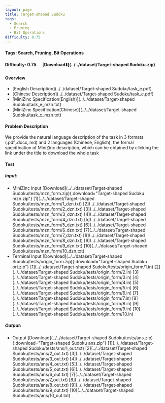 ```yaml
---
layout: page
title: Target-shaped Sudoku
tags:
  - Search
  - Pruning
  - Bit Operations
difficulty: 0.75
---
```


#### Tags: Search, Pruning, Bit Operations
#### Difficulty: 0.75 &nbsp;&nbsp;&nbsp;&nbsp; [Download⬇️](../../dataset/Target-shaped Sudoku.zip)
#### Overview
- [English Description](../../dataset/Target-shaped Sudoku/task_e.pdf)
- [Chinese Description](../../dataset/Target-shaped Sudoku/task_c.pdf)
- [MiniZinc Specification(English)](../../dataset/Target-shaped Sudoku/task_e_mzn.txt)
- [MiniZinc Specification(Chinese)](../../dataset/Target-shaped Sudoku/task_c_mzn.txt)

#### Problem Description
We provide the natural language description of the task in 3 formats (.pdf,.docx,.md) and 2 languages (Chinese, English), the formal specification of MiniZinc description, which can be obtained by clicking the link under the title to download the whole task
#### Test
##### Input:
- MiniZinc Input [Download](../../dataset/Target-shaped Sudoku/tests/mzn_form.zip){:download="Target-shaped Sudoku mzn.zip"} [1](../../dataset/Target-shaped Sudoku/tests/mzn_form/1_dzn.txt) [2](../../dataset/Target-shaped Sudoku/tests/mzn_form/2_dzn.txt) [3](../../dataset/Target-shaped Sudoku/tests/mzn_form/3_dzn.txt) [4](../../dataset/Target-shaped Sudoku/tests/mzn_form/4_dzn.txt) [5](../../dataset/Target-shaped Sudoku/tests/mzn_form/5_dzn.txt) [6](../../dataset/Target-shaped Sudoku/tests/mzn_form/6_dzn.txt) [7](../../dataset/Target-shaped Sudoku/tests/mzn_form/7_dzn.txt) [8](../../dataset/Target-shaped Sudoku/tests/mzn_form/8_dzn.txt) [9](../../dataset/Target-shaped Sudoku/tests/mzn_form/9_dzn.txt) [10](../../dataset/Target-shaped Sudoku/tests/mzn_form/10_dzn.txt) 
- Terminal Input [Download](../../dataset/Target-shaped Sudoku/tests/origin_form.zip){:download="Target-shaped Sudoku ori.zip"} [1](../../dataset/Target-shaped Sudoku/tests/origin_form/1.in) [2](../../dataset/Target-shaped Sudoku/tests/origin_form/2.in) [3](../../dataset/Target-shaped Sudoku/tests/origin_form/3.in) [4](../../dataset/Target-shaped Sudoku/tests/origin_form/4.in) [5](../../dataset/Target-shaped Sudoku/tests/origin_form/5.in) [6](../../dataset/Target-shaped Sudoku/tests/origin_form/6.in) [7](../../dataset/Target-shaped Sudoku/tests/origin_form/7.in) [8](../../dataset/Target-shaped Sudoku/tests/origin_form/8.in) [9](../../dataset/Target-shaped Sudoku/tests/origin_form/9.in) [10](../../dataset/Target-shaped Sudoku/tests/origin_form/10.in) 

##### Output:
- Output [Download](../../dataset/Target-shaped Sudoku/tests/ans.zip){:download="Target-shaped Sudoku ans.zip"} [1](../../dataset/Target-shaped Sudoku/tests/ans/1_out.txt) [2](../../dataset/Target-shaped Sudoku/tests/ans/2_out.txt) [3](../../dataset/Target-shaped Sudoku/tests/ans/3_out.txt) [4](../../dataset/Target-shaped Sudoku/tests/ans/4_out.txt) [5](../../dataset/Target-shaped Sudoku/tests/ans/5_out.txt) [6](../../dataset/Target-shaped Sudoku/tests/ans/6_out.txt) [7](../../dataset/Target-shaped Sudoku/tests/ans/7_out.txt) [8](../../dataset/Target-shaped Sudoku/tests/ans/8_out.txt) [9](../../dataset/Target-shaped Sudoku/tests/ans/9_out.txt) [10](../../dataset/Target-shaped Sudoku/tests/ans/10_out.txt) 

